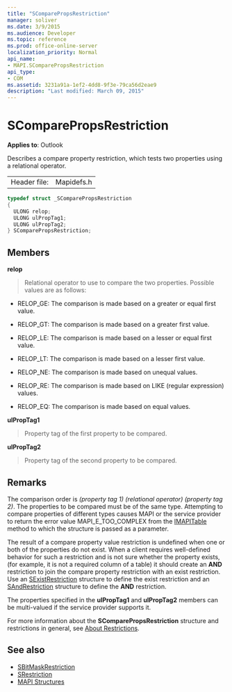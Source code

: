 ```yaml
---
title: "SComparePropsRestriction"
manager: soliver
ms.date: 3/9/2015
ms.audience: Developer
ms.topic: reference
ms.prod: office-online-server
localization_priority: Normal
api_name:
- MAPI.SComparePropsRestriction
api_type:
- COM
ms.assetid: 3231a91a-1ef2-4dd8-9f3e-79ca56d2eae9
description: "Last modified: March 09, 2015"
---
```


# SComparePropsRestriction

**Applies to**: Outlook 
  
Describes a compare property restriction, which tests two properties using a relational operator. 
  
|||
|:-----|:-----|
|Header file:  <br/> |Mapidefs.h  <br/> |
   
```cpp
typedef struct _SComparePropsRestriction
{
  ULONG relop;
  ULONG ulPropTag1;
  ULONG ulPropTag2;
} SComparePropsRestriction;

```

## Members

**relop**
  
> Relational operator to use to compare the two properties. Possible values are as follows:
    
  - RELOP_GE: The comparison is made based on a greater or equal first value.
      
  - RELOP_GT: The comparison is made based on a greater first value.
      
  - RELOP_LE: The comparison is made based on a lesser or equal first value.
      
  - RELOP_LT: The comparison is made based on a lesser first value.
      
  - RELOP_NE: The comparison is made based on unequal values.
      
  - RELOP_RE: The comparison is made based on LIKE (regular expression) values.
      
  - RELOP_EQ: The comparison is made based on equal values.
    
**ulPropTag1**
  
> Property tag of the first property to be compared. 
    
**ulPropTag2**
  
> Property tag of the second property to be compared.
    
## Remarks

The comparison order is  _(property tag 1) (relational operator) (property tag 2)_. The properties to be compared must be of the same type. Attempting to compare properties of different types causes MAPI or the service provider to return the error value MAPI_E_TOO_COMPLEX from the [IMAPITable](imapitableiunknown.md) method to which the structure is passed as a parameter. 
  
The result of a compare property value restriction is undefined when one or both of the properties do not exist. When a client requires well-defined behavior for such a restriction and is not sure whether the property exists, (for example, it is not a required column of a table) it should create an **AND** restriction to join the compare property restriction with an exist restriction. Use an [SExistRestriction](sexistrestriction.md) structure to define the exist restriction and an [SAndRestriction](sandrestriction.md) structure to define the **AND** restriction. 
  
The properties specified in the **ulPropTag1** and **ulPropTag2** members can be multi-valued if the service provider supports it. 
  
For more information about the **SComparePropsRestriction** structure and restrictions in general, see [About Restrictions](about-restrictions.md).
  
## See also

- [SBitMaskRestriction](sbitmaskrestriction.md)
- [SRestriction](srestriction.md)
- [MAPI Structures](mapi-structures.md)

